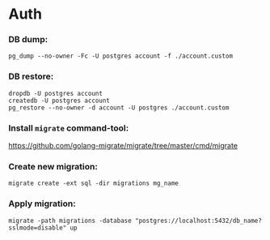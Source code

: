 # Auth

### DB dump:

```
pg_dump --no-owner -Fc -U postgres account -f ./account.custom
```

### DB restore:

```
dropdb -U postgres account
createdb -U postgres account
pg_restore --no-owner -d account -U postgres ./account.custom
```

### Install `migrate` command-tool:

https://github.com/golang-migrate/migrate/tree/master/cmd/migrate

### Create new migration:

```
migrate create -ext sql -dir migrations mg_name
```

### Apply migration:

```
migrate -path migrations -database "postgres://localhost:5432/db_name?sslmode=disable" up
```


